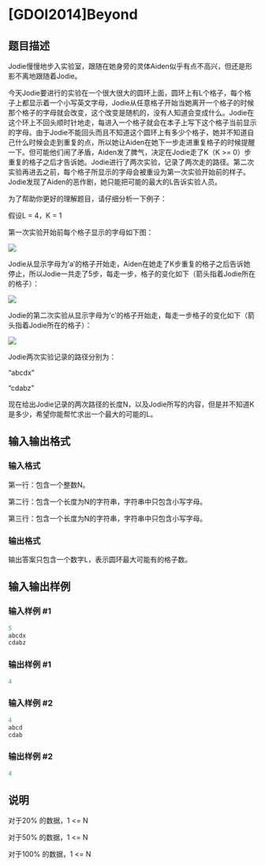 # [GDOI2014]Beyond

## 题目描述

Jodie慢慢地步入实验室，跟随在她身旁的灵体Aiden似乎有点不高兴，但还是形影不离地跟随着Jodie。

今天Jodie要进行的实验在一个很大很大的圆环上面，圆环上有L个格子，每个格子上都显示着一个小写英文字母，Jodie从任意格子开始当她离开一个格子的时候那个格子的字母就会改变，这个改变是随机的，没有人知道会变成什么。Jodie在这个环上不回头顺时针地走，每进入一个格子就会在本子上写下这个格子当前显示的字母。由于Jodie不能回头而且不知道这个圆环上有多少个格子，她并不知道自己什么时候会走到重复的点，所以她让Aiden在她下一步走进重复格子的时候提醒一下。但可能他们闹了矛盾，Aiden发了脾气，决定在Jodie走了K（K >= 0）步重复的格子之后才告诉她。Jodie进行了两次实验，记录了两次走的路径。第二次实验再进去之前，每个格子所显示的字母会被重设为第一次实验开始前的样子。Jodie发现了Aiden的恶作剧，她只能把可能的最大的L告诉实验人员。

为了帮助你更好的理解题目，请仔细分析一下例子：

假设L = 4，K = 1

第一次实验开始前每个格子显示的字母如下图：

![](https://cdn.luogu.com.cn/upload/pic/6849.png)

Jodie从显示字母为’a’的格子开始走，Aiden在她走了K步重复的格子之后告诉她停止，所以Jodie一共走了5步，每走一步，格子的变化如下（箭头指着Jodie所在的格子）：

![](https://cdn.luogu.com.cn/upload/pic/6850.png)

Jodie的第二次实验从显示字母为’c’的格子开始走，每走一步格子的变化如下（箭头指着Jodie所在的格子）：

![](https://cdn.luogu.com.cn/upload/pic/6851.png)

Jodie两次实验记录的路径分别为：

“abcdx”

“cdabz”

现在给出Jodie记录的两次路径的长度N，以及Jodie所写的内容，但是并不知道K是多少，希望你能帮忙求出一个最大的可能的L。

## 输入输出格式

### 输入格式

第一行：包含一个整数N。

第二行：包含一个长度为N的字符串，字符串中只包含小写字母。

第三行：包含一个长度为N的字符串，字符串中只包含小写字母。

### 输出格式

输出答案只包含一个数字L，表示圆环最大可能有的格子数。

## 输入输出样例

### 输入样例 #1

```cpp
5
abcdx
cdabz

```
### 输出样例 #1

```cpp
4
```


### 输入样例 #2

```cpp
4
abcd
cdab

```
### 输出样例 #2

```cpp
4
```


## 说明

对于20% 的数据，1 <= N 

对于50% 的数据，1 <= N 

对于100% 的数据，1 <= N 

